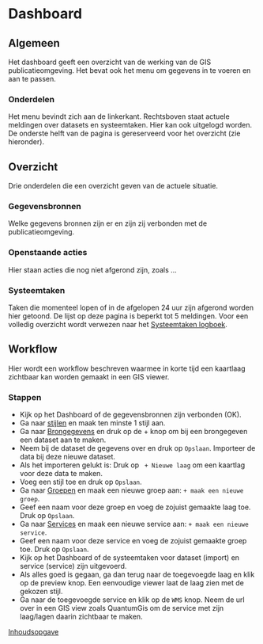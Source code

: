 # Dashboard

## Algemeen

Het dashboard geeft een overzicht van de werking van de GIS publicatieomgeving.
Het bevat ook het menu om gegevens in te voeren en aan te passen.

### Onderdelen

Het menu bevindt zich aan de linkerkant.
Rechtsboven staat actuele meldingen over datasets en systeemtaken. 
Hier kan ook uitgelogd worden.
De onderste helft van de pagina is gereserveerd voor het overzicht (zie hieronder).
 
## Overzicht

Drie onderdelen die een overzicht geven van de actuele situatie.

### Gegevensbronnen
Welke gegevens bronnen zijn er en zijn zij verbonden met de publicatieomgeving. 

### Openstaande acties
Hier staan acties die nog niet afgerond zijn, zoals ...

### Systeemtaken 
Taken die momenteel lopen of in de afgelopen 24 uur zijn afgerond worden hier getoond.
De lijst op deze pagina is beperkt tot 5 meldingen. Voor een volledig overzicht wordt verwezen naar het [Systeemtaken logboek](logging/tasks.md).

## Workflow
Hier wordt een workflow beschreven waarmee in korte tijd een kaartlaag zichtbaar kan worden gemaakt in een GIS viewer.

### Stappen

* Kijk op het Dashboard of de gegevensbronnen zijn verbonden (OK).
* Ga naar [stijlen](styles/list.md) en maak ten minste 1 stijl aan.
* Ga naar [Brongegevens](datasources/list.md) en druk op de + knop om bij een brongegeven een dataset aan te maken.
* Neem bij de dataset de gegevens over en druk op ``Opslaan``. Importeer de data bij deze nieuwe dataset.
* Als het importeren gelukt is: Druk op `` + Nieuwe laag`` om een kaartlag voor deze data te maken.
* Voeg een stijl toe en druk op ``Opslaan``.
* Ga naar [Groepen](groups/list.md) en maak een nieuwe groep aan: ``+ maak een nieuwe groep``.
* Geef een naam voor deze groep en voeg de zojuist gemaakte laag toe. Druk op ``Opslaan``.
* Ga naar [Services](services/list.md) en maak een nieuwe service aan: ``+ maak een nieuwe service``.
* Geef een naam voor deze service en voeg de zojuist gemaakte groep toe. Druk op ``Opslaan``. 
* Kijk op het Dashboard of de systeemtaken voor dataset (import) en service (service) zijn uitgevoerd.
* Als alles goed is gegaan, ga dan terug naar de toegevoegde laag en klik op de preview knop. 
Een eenvoudige viewer laat de laag zien met de gekozen stijl.
* Ga naar de toegevoegde service en klik op de ``WMS`` knop. 
Neem de url over in een GIS view zoals QuantumGis om de service met zijn laag/lagen daarin zichtbaar te maken. 


[Inhoudsopgave](index.md)